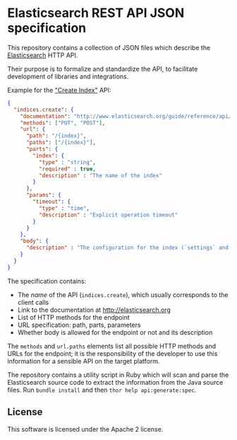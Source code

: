 # Elasticsearch REST API JSON specification

This repository contains a collection of JSON files which describe the [Elasticsearch](http://elasticsearch.org) HTTP API.

Their purpose is to formalize and standardize the API, to facilitate development of libraries and integrations.

Example for the ["Create Index"](http://www.elasticsearch.org/guide/reference/api/admin-indices-create-index/) API:

```json
{
  "indices.create": {
    "documentation": "http://www.elasticsearch.org/guide/reference/api/admin-indices-create-index/",
    "methods": ["PUT", "POST"],
    "url": {
      "path": "/{index}",
      "paths": ["/{index}"],
      "parts": {
        "index": {
          "type" : "string",
          "required" : true,
          "description" : "The name of the index"
        }
      },
      "params": {
        "timeout": {
          "type" : "time",
          "description" : "Explicit operation timeout"
        }
      }
    },
    "body": {
      "description" : "The configuration for the index (`settings` and `mappings`)"
    }
  }
}
```

The specification contains:

* The _name_ of the API (`indices.create`), which usually corresponds to the client calls
* Link to the documentation at <http://elasticsearch.org>
* List of HTTP methods for the endpoint
* URL specification: path, parts, parameters
* Whether body is allowed for the endpoint or not and its description

The `methods` and `url.paths` elements list all possible HTTP methods and URLs for the endpoint;
it is the responsibility of the developer to use this information for a sensible API on the target platform.

The repository contains a utility script in Ruby which will scan and parse the Elasticsearch source code
to extract the information from the Java source files. Run `bundle install` and then `thor help api:generate:spec`.

## License

This software is licensed under the Apache 2 license.
